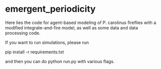 # emergent_periodicity

Here lies the code for agent-based modeling of P. carolinus fireflies with a modified integrate-and-fire model, as well as some data and data processing code.

If you want to run simulations, please run

pip install -r requirements.txt

and then you can do python run.py with various flags. 

